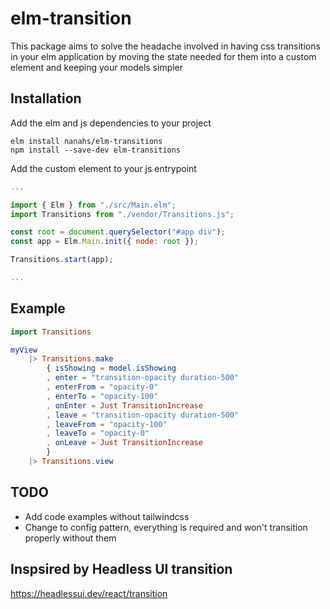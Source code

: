 # elm-transition

This package aims to solve the headache involved in having css transitions in your elm application by moving the state needed for them into a custom element and keeping your models simpler

## Installation

Add the elm and js dependencies to your project

```shell
elm install nanahs/elm-transitions
npm install --save-dev elm-transitions
```

Add the custom element to your js entrypoint

```js
...

import { Elm } from "./src/Main.elm";
import Transitions from "./vendor/Transitions.js";

const root = document.querySelector("#app div");
const app = Elm.Main.init({ node: root });

Transitions.start(app);

...
```

## Example

```elm
import Transitions

myView
    |> Transitions.make
        { isShowing = model.isShowing
        , enter = "transition-opacity duration-500"
        , enterFrom = "opacity-0"
        , enterTo = "opacity-100"
        , onEnter = Just TransitionIncrease
        , leave = "transition-opacity duration-500"
        , leaveFrom = "opacity-100"
        , leaveTo = "opacity-0"
        , onLeave = Just TransitionIncrease
        }
    |> Transitions.view

```

## TODO

- Add code examples without tailwindcss
- Change to config pattern, everything is required and won't transition properly without them

## Inspsired by Headless UI transition

https://headlessui.dev/react/transition
